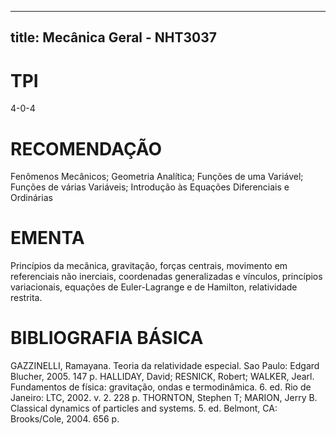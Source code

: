 
---
title: Mecânica Geral - NHT3037 
---

# TPI

4-0-4

# RECOMENDAÇÃO

Fenômenos Mecânicos; Geometria Analítica; Funções de uma Variável; Funções de várias Variáveis; Introdução às Equações Diferenciais e Ordinárias

# EMENTA

Princípios da mecânica, gravitação, forças centrais, movimento em referenciais não inerciais, coordenadas generalizadas e vínculos, princípios variacionais, equações de Euler-Lagrange e de Hamilton, relatividade restrita.

# BIBLIOGRAFIA BÁSICA

GAZZINELLI, Ramayana. Teoria da relatividade especial. Sao Paulo: Edgard Blucher, 2005. 147 p.
HALLIDAY, David; RESNICK, Robert; WALKER, Jearl. Fundamentos de física: gravitação, ondas e termodinâmica. 6. ed. Rio de Janeiro: LTC, 2002. v. 2. 228 p.
THORNTON, Stephen T; MARION, Jerry B. Classical dynamics of particles and systems. 5. ed. Belmont, CA: Brooks/Cole, 2004. 656 p.
        